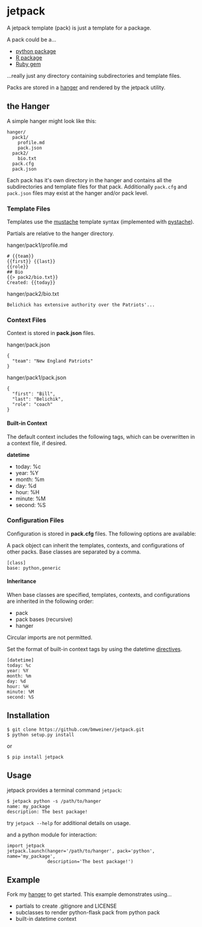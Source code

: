# jetpack

A jetpack template (pack) is just a template for a package.

A pack could be a...

 * [python package](https://docs.python.org/2/tutorial/modules.html#packages)
 * [R package](https://cran.r-project.org/manuals.html#R-exts)
 * [Ruby gem](http://guides.rubygems.org/make-your-own-gem/)

...really just any directory containing subdirectories and template files.

Packs are stored in a [hanger](https://github.com/bmweiner/hanger) and
rendered by the jetpack utility.

## the Hanger

A simple hanger might look like this:

    hanger/
      pack1/
        profile.md
        pack.json
      pack2/
        bio.txt
      pack.cfg
      pack.json

Each pack has it's own directory in the hanger and contains all the
subdirectories and template files for that pack. Additionally `pack.cfg` and
`pack.json` files may exist at the hanger and/or pack level.

### Template Files

Templates use the [mustache](http://mustache.github.io/) template syntax
(implemented with [pystache](https://github.com/defunkt/pystache)).

Partials are relative to the hanger directory.

hanger/pack1/profile.md

    # {{team}}
    {{first}} {{last}}
    {{role}}
    ## Bio
    {{> pack2/bio.txt}}
    Created: {{today}}

hanger/pack2/bio.txt

    Belichick has extensive authority over the Patriots'...

### Context Files

Context is stored in **pack.json** files.

hanger/pack.json

    {
      "team": "New England Patriots"
    }

hanger/pack1/pack.json

    {
      "first": "Bill",
      "last": "Belichik",
      "role": "coach"
    }

#### Built-in Context

The default context includes the following tags, which can be overwritten in a
context file, if desired.

**datetime**

 * today: %c
 * year: %Y
 * month: %m
 * day: %d
 * hour: %H
 * minute: %M
 * second: %S

### Configuration Files

Configuration is stored in **pack.cfg** files. The following options are
available:

A pack object can inherit the templates, contexts, and configurations of other
packs. Base classes are separated by a comma.

    [class]
    base: python,generic

#### Inheritance

When base classes are specified, templates, contexts, and configurations are
inherited in the following order:

 * pack
 * pack bases (recursive)
 * hanger

Circular imports are not permitted.

Set the format of built-in context tags by using the datetime
[directives](https://docs.python.org/2/library/time.html#time.strftime).

    [datetime]
    today: %c
    year: %Y
    month: %m
    day: %d
    hour: %H
    minute: %M
    second: %S

## Installation

    $ git clone https://github.com/bmweiner/jetpack.git
    $ python setup.py install

or

    $ pip install jetpack

## Usage

jetpack provides a terminal command `jetpack`:

    $ jetpack python -s /path/to/hanger
    name: my_package
    description: The best package!

try `jetpack --help` for additional details on usage.

and a python module for interaction:

    import jetpack
    jetpack.launch(hanger='/path/to/hanger', pack='python', name='my_package',
                   description='The best package!')

## Example

Fork my [hanger](https://github.com/bmweiner/hanger) to get started. This
example demonstrates using...

 * partials to create .gitignore and LICENSE
 * subclasses to render python-flask pack from python pack
 * built-in datetime context
